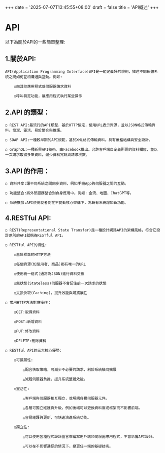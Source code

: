 +++
date = '2025-07-07T13:45:55+08:00'
draft = false
title = 'API概述'
+++

# API
<!--more-->
以下為關於API的一些簡單整理:


## 1.關於API:

	API(Application Programming Interface)API是一組定義好的規則，描述不同軟體系統之間如何互相溝通與互動。例如:

		◎向其他應用程式或伺服器請求資料

		◎呼叫特定功能，讓應用程式執行某些操作

## 2.API 的類型：

	○ REST API:最流行的API類型，基於HTTP協定，使用URL表示資源，並以JSON格式傳輸資料。簡潔、靈活，易於整合與維護。
 
	○ SOAP API:一種較早期的API規範，基於XML格式傳輸資料，具有嚴格結構與安全設計。

	○ GraphQL:一種新興API技術，由Facebook推出。允許客戶端自定義所需的資料欄位，並以一次請求取得多筆資料，減少資料冗餘與請求次數。

## 3.API 的作用：

	○ 資料共享:讓不同系統之間同步資料，例如手機App與伺服器之間的互動。

	○ 功能整合:將外部服務整合到自身應用中，例如：金流、地圖、ChatGPT等。

	○ 系統擴展:API使開發者能在不變動核心架構下，為既有系統增加新功能。

## 4.RESTful API:

	○ REST(Representational State Transfer)是一種設計網路API的架構風格，符合它設計原則的API就稱為RESTful API。

	○ RESTful API的特性:

		◎基於標準的HTTP方法

		◎每個資源(如使用者、商品)都有唯一的URL

		◎使用統一格式(通常為JSON)進行資料交換

		◎無狀態(Stateless)伺服器不會記住前一次請求的狀態

		◎支援快取(Caching)，提升效能與可擴展性

	○ 常用HTTP方法對應操作：

		◎GET:取得資料

		◎POST:新增資料

		◎PUT:修改資料

		◎DELETE:刪除資料

	○ RESTful API的三大核心優勢:

		◎可擴展性:

			△配合快取策略，可減少不必要的請求，利於系統橫向擴展

			△減輕伺服器負擔，提升系統整體效能。

		◎靈活性:

			△客戶端與伺服器相互獨立，並解耦各種伺服器元件。

			△各層可獨立維護與升級，例如後端可以更換資料庫或框架而不影響前端。

			△容易維護與更新，可快速演進系統功能。

		◎獨立性:

			△可以使用各種程式設計語言來編寫用戶端和伺服器應用程式，不會影響API設計。

			△可以在不影響通訊的情況下，變更任一端的基礎技術。